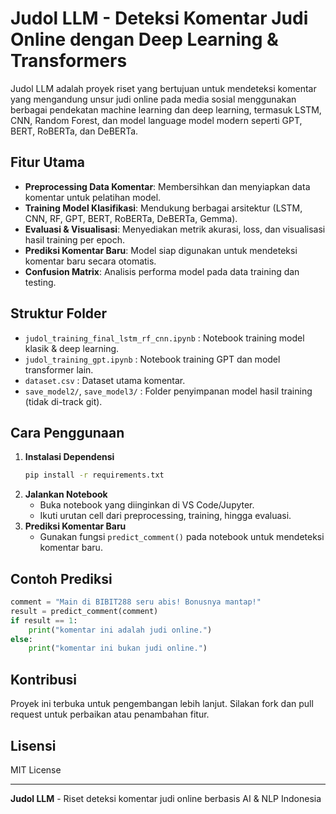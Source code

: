 # Judol LLM - Deteksi Komentar Judi Online dengan Deep Learning & Transformers

Judol LLM adalah proyek riset yang bertujuan untuk mendeteksi komentar yang mengandung unsur judi online pada media sosial menggunakan berbagai pendekatan machine learning dan deep learning, termasuk LSTM, CNN, Random Forest, dan model language model modern seperti GPT, BERT, RoBERTa, dan DeBERTa.

## Fitur Utama
- **Preprocessing Data Komentar**: Membersihkan dan menyiapkan data komentar untuk pelatihan model.
- **Training Model Klasifikasi**: Mendukung berbagai arsitektur (LSTM, CNN, RF, GPT, BERT, RoBERTa, DeBERTa, Gemma).
- **Evaluasi & Visualisasi**: Menyediakan metrik akurasi, loss, dan visualisasi hasil training per epoch.
- **Prediksi Komentar Baru**: Model siap digunakan untuk mendeteksi komentar baru secara otomatis.
- **Confusion Matrix**: Analisis performa model pada data training dan testing.

## Struktur Folder
- `judol_training_final_lstm_rf_cnn.ipynb` : Notebook training model klasik & deep learning.
- `judol_training_gpt.ipynb` : Notebook training GPT dan model transformer lain.
- `dataset.csv` : Dataset utama komentar.
- `save_model2/`, `save_model3/` : Folder penyimpanan model hasil training (tidak di-track git).

## Cara Penggunaan
1. **Instalasi Dependensi**
   ```bash
   pip install -r requirements.txt
   ```
2. **Jalankan Notebook**
   - Buka notebook yang diinginkan di VS Code/Jupyter.
   - Ikuti urutan cell dari preprocessing, training, hingga evaluasi.
3. **Prediksi Komentar Baru**
   - Gunakan fungsi `predict_comment()` pada notebook untuk mendeteksi komentar baru.

## Contoh Prediksi
```python
comment = "Main di BIBIT288 seru abis! Bonusnya mantap!"
result = predict_comment(comment)
if result == 1:
    print("komentar ini adalah judi online.")
else:
    print("komentar ini bukan judi online.")
```

## Kontribusi
Proyek ini terbuka untuk pengembangan lebih lanjut. Silakan fork dan pull request untuk perbaikan atau penambahan fitur.

## Lisensi
MIT License

---
**Judol LLM** - Riset deteksi komentar judi online berbasis AI & NLP Indonesia
